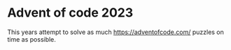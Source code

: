# Advent of code 2023

This years attempt to solve as much https://adventofcode.com/ puzzles on time as possible.